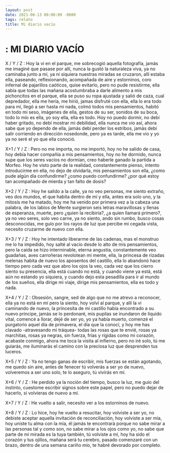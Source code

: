 ```yaml
---
layout: post
date: 2021-06-13 00:00:09 -0600
tags: relato
title: Mi diario vacío
---
```


# : MI DIARIO VACÍO
X / Y / Z : Hoy la vi en el parque, me sobrecogió aquella fotografía,
jamás me imaginé que pasase por allí, nunca la gustó la naturaleza
viva, ya no caminaba junto a mí, ya ni siquiera nuestras miradas se
cruzaron, allí estaba ella, paseando, reflexionando, acompañada de aire
y estorninos, coro infernal de pajarillos caóticos, quise evitarlo,
pero no pude resistirme, ella sabía que todas las mañana acostumbraba a
darle alimento a mis pichoncitos en el parque, ella se puso su ropa
ajustada y salió de caza, cual depredador, ella me hería, me hirió,
jamas disfruté con ella, ella lo era todo para mí, llegó a ser hasta mi
nada, colmó todos mis pensamientos, habitó en todo mi seso, imágenes de
ella, gestos de su ser, sonidos de su boca, todo lo mío es ella, yo soy
ella, ella es todo. Hoy no puedo dormir, no debí haber gritado, no debí
mostrar mi debilidad, ella nunca me vio así, ahora sabe que yo dependo
de ella, jamás debí perder los estribos, jamás debí salir corriendo en
dirección nosedonde, pero ya es tarde, ella me vio y yo ya no seré el
yo que ella conoció.

X+1 / Y / Z : Pero no me importa, no me importó, hoy no he salido de
casa, hoy debía hacer compañía a mis pensamientos, hoy no he dormido,
nunca supe que los seres vacíos no dormían, creo haberle ganado la
partida a Morfeo. Hoy he visto parte de la realidad, constantemente
pienso, intento introducirme en ella, no dejo de olvidarla, mis
pensamientos son ella, ¿como pude algún día confundirme? ¿como puedo
confundirme? ¿por qué estoy tan acompañado de mierda y tan falto de
dosis?

X+2 / Y / Z : Hoy he salido a la calle, ya no veo personas, me siento
extraño, veo dos mundos, el que habita dentro de mí y ella, antes era
solo uno, y la mitosis me ha matado, hoy me ha venido por primera vez a
la cabeza una palabra, de los labios de Mente surgieron seis letras
maravillosas y llenas de esperanza, muerte, pero ¿quien la recibiría?,
¿a quien llamará primero?, ya no veo seres, solo veo carne, ya no
siento, ando sin rumbo, busco cosas desconocidas, me guío por los rayos
de luz que percibe mi cegada vista, necesito cruzarme de nuevo con
ella.

X+3 / Y / Z : Hoy he intentado liberarme de las cadenas, mas el
monstruo me lo ha impedido, hoy salté al vacío desde lo alto de mis
pensamientos, pero la caída se hizo interminable, eterna angustia,
constantemente veo guadañas, aves carroñeras revolotean mi mente, ella,
la princesa de rizadas melenas habita de nuevo los aposentos del
castillo, ella lo abandonó hace tiempo pero cada vez que abro los ojos
la veo, cada vez que los cierro siento su presencia, ella está cuando
no está, y cuando viene ya está, está aún no estando yo siquiera, y
cuando dejo esta pesadilla para ir al mundo de los sueños, ella dirige
mi viaje, dirige mis pensamientos, ella es todo y nada.

X+4 / Y / Z : Obsesión, sangre, sed de algo que no me atrevo a
reconocer, ella ya no está en mí pero la siento, hoy volví al parque, y
allí la vi caminando de nuevo, la princesita de mi castillo había
encontrado a su nuevo príncipe, jamás se lo perdonaré, mis pupilas se
inundaron de líquido vital, comencé a llorar, dejé de ser yo, yo ya
había muerto, comenzé el purgatorio aquel día de primavera, el día que
la conocí, y hoy me has clavado -atravesando mi tráquea- todas las
rosas que te envié, rosas ya marchitas, rosas ya negras, sin fuerza,
frías y rígidas como mi corazón, acabaste conmigo, ahora me toca la
visita al infierno, pero no iré solo, tú me guiarás, me iluminarás el
camino con la preciosa luz que desprenden tus luceros.

X+5 / Y / Z : Ya no tengo ganas de escribir, mis fuerzas se están
agotando, me quedo sin aire, antes de fenecer tú volverás a ser yo de
nuevo, volveremos a ser uno solo, te lo aseguro, tú vivirás en mí.

X+6 / Y / Z : He perdido ya la noción del tiempo, busco la luz, me guío
del instinto, cuestome escribir signos sobre este papel, pero no puedo
dejar de hacerlo, si volvieras de nuevo a mí.

X+7 / Y / Z : He vuelto a salir, necesito ver a los estorninos de
nuevo.

X+8 / Y / Z : Lo hice, hoy he vuelto a resucitar, hoy volviste a ser
yo, no debiste aceptar aquella invitación de reconciliación, hoy
volviste a ser mía, hoy uniste tu alma con la mía, él jamás te
encontrará porque no sabe mirar a las personas tal y como son, no sabe
mirar a los ojos como yo, no sabe que parte de mi mirada es la tuya
también, tú volviste a mí, hoy ha sido el corazón y tus ojillos, mañana
será tu cerebro, pasado comenzaré con un brazo, dentro de una semana
cariño mío, te habré devorado por completo.